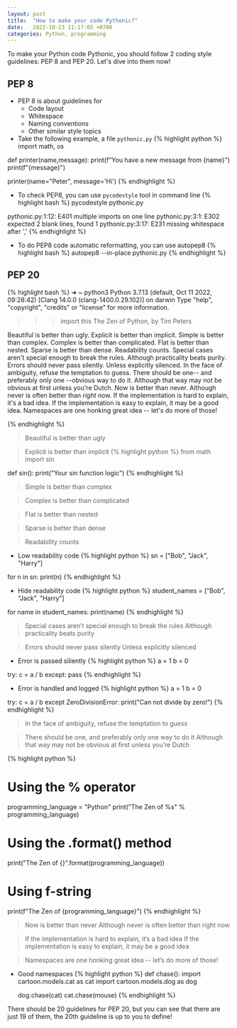 ```yaml
---
layout: post
title:  "How to make your code Pythonic?"
date:   2022-10-23 11:17:05 +0700
categories: Python, programming
---
```

To make your Python code Pythonic, you should follow 2 coding style guidelines: PEP 8 and PEP 20. Let's dive into them now!
## PEP 8
- PEP 8 is about guidelines for
  - Code layout
  - Whitespace
  - Naming conventions
  - Other similar style topics
- Take the following example, a file `pythonic.py`
{% highlight python %}
import math, os

def printer(name,message):
  print(f"You have a new message from {name}")
  print(f"{message}")

printer(name="Peter", message='Hi')
{% endhighlight %}

  - To check PEP8, you can use `pycodestyle` tool in command line
{% highlight bash %}
pycodestyle pythonic.py

pythonic.py:1:12: E401 multiple imports on one line
pythonic.py:3:1: E302 expected 2 blank lines, found 1
pythonic.py:3:17: E231 missing whitespace after ','
{% endhighlight %}

  - To do PEP8 code automatic reformatting, you can use autopep8
{% highlight bash %}
autopep8 --in-place pythonic.py
{% endhighlight %}

## PEP 20
{% highlight bash %}
➜  ~ python3
Python 3.7.13 (default, Oct 11 2022, 09:28:42)
[Clang 14.0.0 (clang-1400.0.29.102)] on darwin
Type "help", "copyright", "credits" or "license" for more information.
>>> import this
The Zen of Python, by Tim Peters

Beautiful is better than ugly.
Explicit is better than implicit.
Simple is better than complex.
Complex is better than complicated.
Flat is better than nested.
Sparse is better than dense.
Readability counts.
Special cases aren't special enough to break the rules.
Although practicality beats purity.
Errors should never pass silently.
Unless explicitly silenced.
In the face of ambiguity, refuse the temptation to guess.
There should be one-- and preferably only one --obvious way to do it.
Although that way may not be obvious at first unless you're Dutch.
Now is better than never.
Although never is often better than *right* now.
If the implementation is hard to explain, it's a bad idea.
If the implementation is easy to explain, it may be a good idea.
Namespaces are one honking great idea -- let's do more of those!
>>>
{% endhighlight %}

> Beautiful is better than ugly

> Explicit is better than implicit
{% highlight python %}
from math import sin

def sin():
  print("Your sin function logic")
{% endhighlight %}

> Simple is better than complex

> Complex is better than complicated

> Flat is better than nested

> Sparse is better than dense

> Readability counts
- Low readability code
{% highlight python %}
sn = ["Bob", "Jack", "Harry"]

for n in sn:
  print(n)
{% endhighlight %}

- Hide readability code
{% highlight python %}
student_names = ["Bob", "Jack", "Harry"]

for name in student_names:
  print(name)
{% endhighlight %}

> Special cases aren’t special enough to break the rules
> Although practicality beats purity

> Errors should never pass silently
> Unless explicitly silenced

- Error is passed siliently
{% highlight python %}
a = 1
b = 0

try:
  c = a / b
except:
  pass
{% endhighlight %}

- Error is handled and logged
{% highlight python %}
a = 1
b = 0

try:
  c = a / b
except ZeroDivisionError:
  print("Can not divide by zero!")
{% endhighlight %}

> In the face of ambiguity, refuse the temptation to guess

> There should be one, and preferably only one way to do it
> Although that way may not be obvious at first unless you’re Dutch

{% highlight python %}
# Using the % operator
programming_language = "Python"
print("The Zen of %s" % programming_language)

# Using the .format() method
print("The Zen of {}".format(programming_language))

# Using f-string
print(f"The Zen of {programming_language}")
{% endhighlight %}

> Now is better than never
> Although never is often better than right now

> If the implementation is hard to explain, it’s a bad idea
> If the implementation is easy to explain, it may be a good idea

> Namespaces are one honking great idea -- let’s do more of those!
- Good namespaces
{% highlight python %}
def chase():
  import cartoon.models.cat as cat
  import cartoon.models.dog as dog
  
  dog.chase(cat)
  cat.chase(mouse)
{% endhighlight %}

There should be 20 guidelines for PEP 20, but you can see that there are just 19 of them, the 20th guideline is up to you to define!

